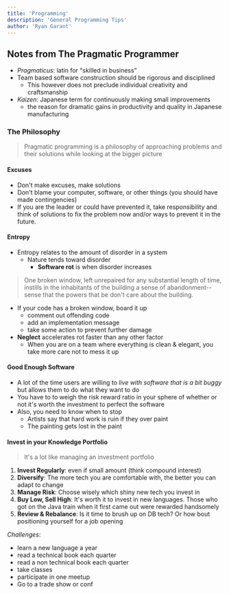 ```yaml
---
title: 'Programming'
description: 'General Programming Tips'
author: 'Ryan Garant'
---
```


<article id="1">

## Notes from The Pragmatic Programmer

-   _Pragmaticus_: latin for "skilled in business"
-   Team based software construction should be rigorous and disciplined
    -   This however does not preclude individual creativity and craftsmanship
-   _Kaizen_: Japanese term for continuously making small improvements
    -   the reason for dramatic gains in productivity and quality in Japanese manufacturing

### The Philosophy

> Pragmatic programming is a philosophy of approaching problems and their solutions while looking at the bigger picture

#### Excuses

-   Don't make excuses, make solutions
-   Don't blame your computer, software, or other things (you should have made contingencies)
-   If you are the leader or could have prevented it, take responsibility and think of solutions to fix the problem now and/or ways to prevent it in the future.

#### Entropy

-   Entropy relates to the amount of disorder in a system
    -   Nature tends toward disorder
        -   **Software rot** is when disorder increases

> One broken window, left unrepaired for any substantial length of time, instills in the inhabitants of the building a sense of abandonment--sense that the powers that be don't care about the building.

-   If your code has a broken window, board it up
    -   comment out offending code
    -   add an implementation message
    -   take some action to prevent further damage
-   **Neglect** accelerates rot faster than any other factor
    -   When you are on a team where everything is clean & elegant, you take more care not to mess it up

#### Good Enough Software

-   A lot of the time users are willing to _live with software that is a bit buggy_ but allows them to do what they want to do
-   You have to to weigh the risk reward ratio in your sphere of whether or not it's worth the investment to perfect the software
-   Also, you need to know when to stop
    -   Artists say that hard work is ruin if they over paint
    -   The painting gets lost in the paint

#### Invest in your Knowledge Portfolio

> It's a lot like managing an investment portfolio

1. **Invest Regularly**: even if small amount (think compound interest)
2. **Diversify**: The more tech you are comfortable with, the better you can adapt to change
3. **Manage Risk**: Choose wisely which shiny new tech you invest in
4. **Buy Low, Sell High**: It's worth it to invest in new languages. Those who got on the Java train when it first came out were rewarded handsomely
5. **Review & Rebalance**: Is it time to brush up on DB tech? Or how bout positioning yourself for a job opening

_Challenges_:

-   learn a new language a year
-   read a technical book each quarter
-   read a non technical book each quarter
-   take classes
-   participate in one meetup
-   Go to a trade show or conf

</article>
